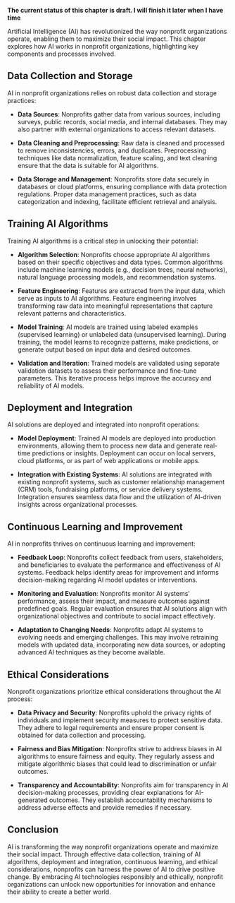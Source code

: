 **The current status of this chapter is draft. I will finish it later when I have time**

Artificial Intelligence (AI) has revolutionized the way nonprofit organizations operate, enabling them to maximize their social impact. This chapter explores how AI works in nonprofit organizations, highlighting key components and processes involved.

Data Collection and Storage
---------------------------

AI in nonprofit organizations relies on robust data collection and storage practices:

* **Data Sources**: Nonprofits gather data from various sources, including surveys, public records, social media, and internal databases. They may also partner with external organizations to access relevant datasets.

* **Data Cleaning and Preprocessing**: Raw data is cleaned and processed to remove inconsistencies, errors, and duplicates. Preprocessing techniques like data normalization, feature scaling, and text cleaning ensure that the data is suitable for AI algorithms.

* **Data Storage and Management**: Nonprofits store data securely in databases or cloud platforms, ensuring compliance with data protection regulations. Proper data management practices, such as data categorization and indexing, facilitate efficient retrieval and analysis.

Training AI Algorithms
----------------------

Training AI algorithms is a critical step in unlocking their potential:

* **Algorithm Selection**: Nonprofits choose appropriate AI algorithms based on their specific objectives and data types. Common algorithms include machine learning models (e.g., decision trees, neural networks), natural language processing models, and recommendation systems.

* **Feature Engineering**: Features are extracted from the input data, which serve as inputs to AI algorithms. Feature engineering involves transforming raw data into meaningful representations that capture relevant patterns and characteristics.

* **Model Training**: AI models are trained using labeled examples (supervised learning) or unlabeled data (unsupervised learning). During training, the model learns to recognize patterns, make predictions, or generate output based on input data and desired outcomes.

* **Validation and Iteration**: Trained models are validated using separate validation datasets to assess their performance and fine-tune parameters. This iterative process helps improve the accuracy and reliability of AI models.

Deployment and Integration
--------------------------

AI solutions are deployed and integrated into nonprofit operations:

* **Model Deployment**: Trained AI models are deployed into production environments, allowing them to process new data and generate real-time predictions or insights. Deployment can occur on local servers, cloud platforms, or as part of web applications or mobile apps.

* **Integration with Existing Systems**: AI solutions are integrated with existing nonprofit systems, such as customer relationship management (CRM) tools, fundraising platforms, or service delivery systems. Integration ensures seamless data flow and the utilization of AI-driven insights across organizational processes.

Continuous Learning and Improvement
-----------------------------------

AI in nonprofits thrives on continuous learning and improvement:

* **Feedback Loop**: Nonprofits collect feedback from users, stakeholders, and beneficiaries to evaluate the performance and effectiveness of AI systems. Feedback helps identify areas for improvement and informs decision-making regarding AI model updates or interventions.

* **Monitoring and Evaluation**: Nonprofits monitor AI systems' performance, assess their impact, and measure outcomes against predefined goals. Regular evaluation ensures that AI solutions align with organizational objectives and contribute to social impact effectively.

* **Adaptation to Changing Needs**: Nonprofits adapt AI systems to evolving needs and emerging challenges. This may involve retraining models with updated data, incorporating new data sources, or adopting advanced AI techniques as they become available.

Ethical Considerations
----------------------

Nonprofit organizations prioritize ethical considerations throughout the AI process:

* **Data Privacy and Security**: Nonprofits uphold the privacy rights of individuals and implement security measures to protect sensitive data. They adhere to legal requirements and ensure proper consent is obtained for data collection and processing.

* **Fairness and Bias Mitigation**: Nonprofits strive to address biases in AI algorithms to ensure fairness and equity. They regularly assess and mitigate algorithmic biases that could lead to discrimination or unfair outcomes.

* **Transparency and Accountability**: Nonprofits aim for transparency in AI decision-making processes, providing clear explanations for AI-generated outcomes. They establish accountability mechanisms to address adverse effects and provide remedies if necessary.

Conclusion
----------

AI is transforming the way nonprofit organizations operate and maximize their social impact. Through effective data collection, training of AI algorithms, deployment and integration, continuous learning, and ethical considerations, nonprofits can harness the power of AI to drive positive change. By embracing AI technologies responsibly and ethically, nonprofit organizations can unlock new opportunities for innovation and enhance their ability to create a better world.
